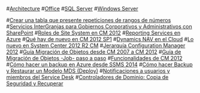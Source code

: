 #[Architecture](architecture/TOC.md)
#[Office](office/TOC.md)
#[SQL Server](sql-server/TOC.md)
#[Windows Server](windows-server/TOC.md)


#[Crear una tabla que presente repeticiones de rangos de números](Tabla-presente-repeticiones-de-numeros.md)
#[Servicios InterGranjas para Gobiernos Corporativos y Administrativos con SharePoint](Servicios-InterGranjas.md)
#[Roles de Site System en CM 2012](Roles-en-CM-2012.md)
#[Reporting Services en Azure](Reporting-Services-en-Azure.md)
#[Qué hay de nuevo en CM 2012 SP1](Nuevo-en-CM-2012-SP1.md)
#[Dynamics NAV en el Cloud](Dynamics-NAV-en-el-Cloud.md)
#[Lo nuevo en System Center 2012 R2 CM](Lo-nuevo-en-System-Center-CM.md)
#[Jerarquía Configuration Manager 2012](Jerarquia-CM2012.md)
#[Guía Migración de Objetos desde CM 2007 a CM 2012](Guia-Migracion-de-Objetos.md)
#[Guía de Migración de Objetos -Job- paso a paso](Guia-de-Migracion-de-Objetos-Job.md)
#[Funcionalidades de CM 2012](Funcionalidades-CM.md)
#[Cómo hacer un backup en Azure desde SSMS 2014](Backup-en-Azure.md)
#[Cómo hacer Backup y Restaurar un Modelo MDS (Deploy)](Backup-Restaurar-MDS.md)
#[Notificaciones a usuarios y miembros del Service Desk](SCSM-Notificaciones-I.md)
#[Controladores de Dominio: Copia de Seguridad y Recuperar](Copia-de-Seguridad-y-Recuperar.md)
